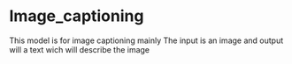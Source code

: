 # Image_captioning
This model is for image captioning mainly 
The input is an image and output will a text wich will describe the image

